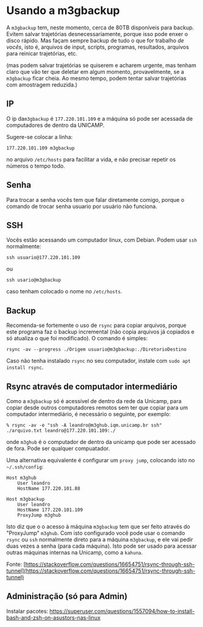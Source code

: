 
# Usando a m3gbackup

A `m3gbackup` tem, neste momento, cerca de 80TB disponíveis para backup. Evitem salvar trajetórias desnecessariamente, porque isso pode enxer o disco rápido.
Mas façam sempre backup de tudo o que for trabalho *de vocês*, isto é, arquivos de input, scripts, programas, resultados, arquivos para reinicar trajetórias, etc.

(mas podem salvar trajetórias se quiserem e acharem urgente, mas tenham claro que vão ter que deletar em algum momento, provavelmente, se a `m3gbackup` ficar cheia. 
Ao mesmo tempo, podem tentar salvar trajetórias com amostragem reduzida.)

## IP

O ip da`m3gbackup` é `177.220.101.109` e a máquina só pode ser acessada de computadores de dentro da UNICAMP.

Sugere-se colocar a linha:

```
177.220.101.109 m3gbackup
```
no arquivo `/etc/hosts` para facilitar a vida, e não precisar repetir os números o tempo todo.

## Senha

Para trocar a senha vocês tem que falar diretamente comigo, porque o comando de trocar
senha usuario por usuário não funciona.

## SSH

Vocês estão acessando um computador linux, com Debian. Podem usar `ssh` normalmente:

```
ssh usuario@177.220.101.109
```

ou

```
ssh usario@m3gbackup
```
caso tenham colocado o nome no `/etc/hosts`. 

## Backup

Recomenda-se fortemente o uso de `rsync` para copiar arquivos, porque este programa faz o backup incremental (não copia arquivos já copiados e só atualiza o que foi modificado). O comando é simples:

```
rsync -av --progress ./Origem usuario@m3gbackup:./DiretorioDestino
```

Caso não tenha instalado `rsync` no seu computador, instale com `sudo apt install rsync`.

## Rsync através de computador intermediário

Como a `m3gbackup` só é acessível de dentro da rede da Unicamp, para copiar desde outros computadores remotos sem ter que copiar para um computador intermediário,
é necessário o seguinte, por exemplo:
```
% rsync -av -e "ssh -A leandro@m3ghub.iqm.unicamp.br ssh" ./arquivo.txt leandro@177.220.101.109:./
```
onde `m3ghub` é o computador de dentro da unicamp que pode ser acessado de fora. Pode ser qualquer compuatador. 

Uma alternativa equivalente é configurar um `proxy jump`, colocando isto no `~/.ssh/config`:

```
Host m3ghub
    User leandro
    HostName 177.220.101.88

Host m3gbackup
    User leandro
    HostName 177.220.101.109
    ProxyJump m3ghub
```

Isto diz que o o acesso à máquina `m3gbackup` tem que ser feito através do "ProxyJump" `m3ghub`. Com isto configurado você pode usar o comando
`rsync` ou `ssh` normalmente direto para a máquina `m3gbackup`, e ele vai pedir duas vezes a senha (para cada máquina). Isto pode ser usado
para acessar outras máquinas internas na Unicamp, como a `kahuna`. 

Fonte: [https://stackoverflow.com/questions/16654751/rsync-through-ssh-tunnel](https://stackoverflow.com/questions/16654751/rsync-through-ssh-tunnel)

## Administração (só para Admin)

Instalar pacotes: https://superuser.com/questions/1557094/how-to-install-bash-and-zsh-on-asustors-nas-linux






